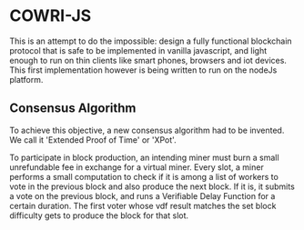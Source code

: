 # COWRI-JS

This is an attempt to do the impossible: design a fully functional blockchain protocol that is safe to be implemented in vanilla javascript, and light enough to run on thin clients like smart phones, browsers and iot devices. This first implementation however is being written to run on the nodeJs platform.


## Consensus Algorithm

To achieve this objective, a new consensus algorithm had to be invented. We call it 'Extended Proof of Time' or 'XPot'.

To participate in block production, an intending miner must burn a small unrefundable fee in exchange for a virtual miner. Every slot, a miner performs a small computation to check if it is among a list of workers to vote in the previous block and also produce the next block. If it is, it submits a vote on the previous block, and runs a Verifiable Delay Function for a certain duration. The first voter whose vdf result matches the set block difficulty gets to produce the block for that slot.
